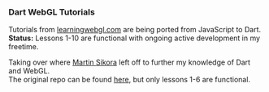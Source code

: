 ### Dart WebGL Tutorials

Tutorials from [learningwebgl.com](http://www.learningwebgl.com) are being ported from JavaScript to Dart.
**Status:** Lessons 1-10 are functional with ongoing active development in my freetime.

Taking over where [Martin Sikora](https://github.com/martinsik) left off to further my knowledge of Dart and WebGL.  
The original repo can be found [here](https://github.com/martinsik/dart-webgl-tutorials), but only lessons 1-6 are functional.